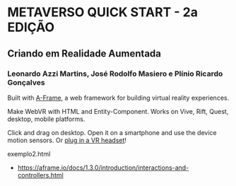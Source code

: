 # METAVERSO QUICK START - 2a EDIÇÃO
## Criando em Realidade Aumentada
### Leonardo Azzi Martins, José Rodolfo Masiero e Plínio Ricardo Gonçalves


Built with [A-Frame](https://aframe.io), a web framework for building virtual reality experiences.

Make WebVR with HTML and Entity-Component. Works on Vive, Rift, Quest, desktop, mobile platforms.

Click and drag on desktop. Open it on a smartphone and use the device motion sensors. Or [plug in a VR headset](https://aframe.io/docs/0.8.0/introduction/vr-headsets-and-webvr-browsers.html)!

exemplo2.html
- https://aframe.io/docs/1.3.0/introduction/interactions-and-controllers.html